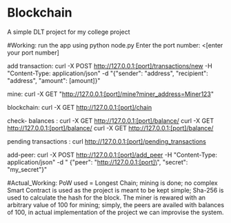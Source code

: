 # Blockchain
A simple DLT project for my college project

#Working:
run the app using python node.py
Enter the port number: <[enter your port number]

add transaction:  curl -X POST http://127.0.0.1:[port]/transactions/new -H "Content-Type: application/json" -d "{\"sender\": \"address\", \"recipient\": \"address\", \"amount\": [amount]}"

mine: curl -X GET "http://127.0.0.1:[port]/mine?miner_address=Miner123"

blockchain: curl -X GET http://127.0.0.1:[port]/chain

check- balances : curl -X GET http://127.0.0.1:[port]/balance/
curl -X GET http://127.0.0.1:[port]/balance/
curl -X GET http://127.0.0.1:[port]/balance/

pending transactions : curl http://127.0.0.1:[port]/pending_transactions

add-peer: curl -X POST http://127.0.0.1:[port]/add_peer -H "Content-Type: application/json" -d "
{\"peer\": \"http://127.0.0.1:[port]\", \"secret\": \"my_secret\"}"

#Actual_Working:
PoW used = Longest Chain;
mining is done;
no complex Smart Contract is used as the project is meant to be kept simple;
Sha-256 is used to calculate the hash for the block.
The miner is rewared with an arbitrary value of 100 for mining;
simply, the peers are availed with balances of 100, in actual implementation of the project we can improvise the system.


